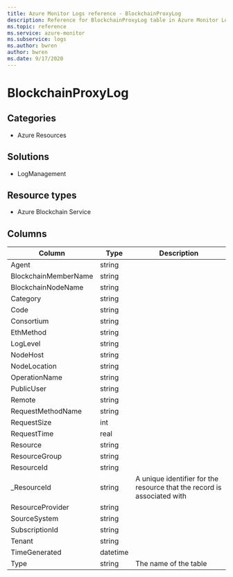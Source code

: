```yaml
---
title: Azure Monitor Logs reference - BlockchainProxyLog
description: Reference for BlockchainProxyLog table in Azure Monitor Logs.
ms.topic: reference
ms.service: azure-monitor
ms.subservice: logs
ms.author: bwren
author: bwren
ms.date: 9/17/2020
---
```


# BlockchainProxyLog

 

## Categories

- Azure Resources
## Solutions

- LogManagement
## Resource types

- Azure Blockchain Service




## Columns

|Column|Type|Description|
|---|---|---|
|Agent|string||
|BlockchainMemberName|string||
|BlockchainNodeName|string||
|Category|string||
|Code|string||
|Consortium|string||
|EthMethod|string||
|LogLevel|string||
|NodeHost|string||
|NodeLocation|string||
|OperationName|string||
|PublicUser|string||
|Remote|string||
|RequestMethodName|string||
|RequestSize|int||
|RequestTime|real||
|Resource|string||
|ResourceGroup|string||
|ResourceId|string||
|_ResourceId|string|A unique identifier for the resource that the record is associated with|
|ResourceProvider|string||
|SourceSystem|string||
|SubscriptionId|string||
|Tenant|string||
|TimeGenerated|datetime||
|Type|string|The name of the table|
